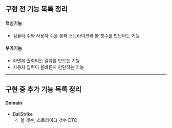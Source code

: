 ## 구현 전 기능 목록 정리
#### 핵심기능
* 컴퓨터 수와 사용자 수를 통해 스트라이크와 볼 갯수를 판단하는 기능

#### 부가기능
* 화면에 출력되는 결과를 만드는 기능
* 사용자 입력이 올바른지 판단하는 기능
- - -
## 구현 중 추가 기능 목록 정리
#### Domain
* BallStrike
  * 볼 갯수, 스트라이크 갯수 DTO